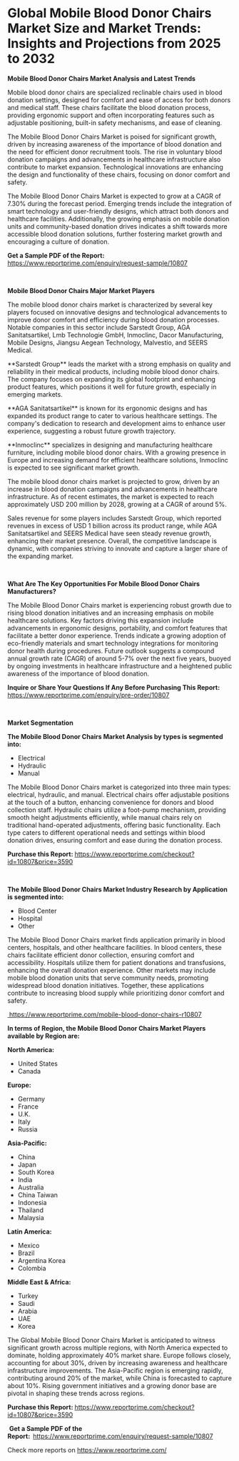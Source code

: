 <p><h1>Global Mobile Blood Donor Chairs Market Size and Market Trends: Insights and Projections from 2025 to 2032</h1></p><p><strong>Mobile Blood Donor Chairs Market Analysis and Latest Trends</strong></p>
<p><p>Mobile blood donor chairs are specialized reclinable chairs used in blood donation settings, designed for comfort and ease of access for both donors and medical staff. These chairs facilitate the blood donation process, providing ergonomic support and often incorporating features such as adjustable positioning, built-in safety mechanisms, and ease of cleaning.</p><p>The Mobile Blood Donor Chairs Market is poised for significant growth, driven by increasing awareness of the importance of blood donation and the need for efficient donor recruitment tools. The rise in voluntary blood donation campaigns and advancements in healthcare infrastructure also contribute to market expansion. Technological innovations are enhancing the design and functionality of these chairs, focusing on donor comfort and safety.</p><p>The Mobile Blood Donor Chairs Market is expected to grow at a CAGR of 7.30% during the forecast period. Emerging trends include the integration of smart technology and user-friendly designs, which attract both donors and healthcare facilities. Additionally, the growing emphasis on mobile donation units and community-based donation drives indicates a shift towards more accessible blood donation solutions, further fostering market growth and encouraging a culture of donation.</p></p>
<p><strong>Get a Sample PDF of the Report:&nbsp;</strong> <a href="https://www.reportprime.com/enquiry/request-sample/10807?utm_campaign=3022&utm_medium=2&utm_source=Github&utm_content=ia&utm_term=20032025&utm_id=mobile-blood-donor-chairs">https://www.reportprime.com/enquiry/request-sample/10807</a></p>
<p>&nbsp;</p>
<p><strong>Mobile Blood Donor Chairs Major Market Players</strong></p>
<p><p>The mobile blood donor chairs market is characterized by several key players focused on innovative designs and technological advancements to improve donor comfort and efficiency during blood donation processes. Notable companies in this sector include Sarstedt Group, AGA Sanitatsartikel, Lmb Technologie GmbH, Inmoclinc, Dacor Manufacturing, Mobile Designs, Jiangsu Aegean Technology, Malvestio, and SEERS Medical.</p><p>**Sarstedt Group** leads the market with a strong emphasis on quality and reliability in their medical products, including mobile blood donor chairs. The company focuses on expanding its global footprint and enhancing product features, which positions it well for future growth, especially in emerging markets.</p><p>**AGA Sanitatsartikel** is known for its ergonomic designs and has expanded its product range to cater to various healthcare settings. The company's dedication to research and development aims to enhance user experience, suggesting a robust future growth trajectory.</p><p>**Inmoclinc** specializes in designing and manufacturing healthcare furniture, including mobile blood donor chairs. With a growing presence in Europe and increasing demand for efficient healthcare solutions, Inmoclinc is expected to see significant market growth.</p><p>The mobile blood donor chairs market is projected to grow, driven by an increase in blood donation campaigns and advancements in healthcare infrastructure. As of recent estimates, the market is expected to reach approximately USD 200 million by 2028, growing at a CAGR of around 5%.</p><p>Sales revenue for some players includes Sarstedt Group, which reported revenues in excess of USD 1 billion across its product range, while AGA Sanitatsartikel and SEERS Medical have seen steady revenue growth, enhancing their market presence. Overall, the competitive landscape is dynamic, with companies striving to innovate and capture a larger share of the expanding market.</p></p>
<p>&nbsp;</p>
<p><strong>What Are The Key Opportunities For Mobile Blood Donor Chairs Manufacturers?</strong></p>
<p><p>The Mobile Blood Donor Chairs market is experiencing robust growth due to rising blood donation initiatives and an increasing emphasis on mobile healthcare solutions. Key factors driving this expansion include advancements in ergonomic designs, portability, and comfort features that facilitate a better donor experience. Trends indicate a growing adoption of eco-friendly materials and smart technology integrations for monitoring donor health during procedures. Future outlook suggests a compound annual growth rate (CAGR) of around 5-7% over the next five years, buoyed by ongoing investments in healthcare infrastructure and a heightened public awareness of the importance of blood donation.</p></p>
<p><strong>Inquire or Share Your Questions If Any Before Purchasing This Report:</strong> <a href="https://www.reportprime.com/enquiry/pre-order/10807?utm_campaign=3022&utm_medium=2&utm_source=Github&utm_content=ia&utm_term=20032025&utm_id=mobile-blood-donor-chairs">https://www.reportprime.com/enquiry/pre-order/10807</a></p>
<p>&nbsp;</p>
<p><strong>Market Segmentation</strong></p>
<p><strong>The Mobile Blood Donor Chairs Market Analysis by types is segmented into:</strong></p>
<p><ul><li>Electrical</li><li>Hydraulic</li><li>Manual</li></ul></p>
<p><p>The Mobile Blood Donor Chairs market is categorized into three main types: electrical, hydraulic, and manual. Electrical chairs offer adjustable positions at the touch of a button, enhancing convenience for donors and blood collection staff. Hydraulic chairs utilize a foot-pump mechanism, providing smooth height adjustments efficiently, while manual chairs rely on traditional hand-operated adjustments, offering basic functionality. Each type caters to different operational needs and settings within blood donation drives, ensuring comfort and ease during the donation process.</p></p>
<p><strong>Purchase this Report:&nbsp;</strong><a href="https://www.reportprime.com/checkout?id=10807&price=3590&utm_campaign=3022&utm_medium=2&utm_source=Github&utm_content=ia&utm_term=20032025&utm_id=mobile-blood-donor-chairs">https://www.reportprime.com/checkout?id=10807&price=3590</a></p>
<p>&nbsp;</p>
<p><strong>The Mobile Blood Donor Chairs Market Industry Research by Application is segmented into:</strong></p>
<p><ul><li>Blood Center</li><li>Hospital</li><li>Other</li></ul></p>
<p><p>The Mobile Blood Donor Chairs market finds application primarily in blood centers, hospitals, and other healthcare facilities. In blood centers, these chairs facilitate efficient donor collection, ensuring comfort and accessibility. Hospitals utilize them for patient donations and transfusions, enhancing the overall donation experience. Other markets may include mobile blood donation units that serve community needs, promoting widespread blood donation initiatives. Together, these applications contribute to increasing blood supply while prioritizing donor comfort and safety.</p></p>
<p><a href="https://www.reportprime.com/mobile-blood-donor-chairs-r10807?utm_campaign=3022&utm_medium=2&utm_source=Github&utm_content=ia&utm_term=20032025&utm_id=mobile-blood-donor-chairs">&nbsp;https://www.reportprime.com/mobile-blood-donor-chairs-r10807</a></p>
<p><strong>In terms of Region, the Mobile Blood Donor Chairs Market Players available by Region are:</strong></p>
<p>
    <p> <strong> North America: </strong>
        <ul>
            <li>United States</li>
            <li>Canada</li>
        </ul>
        </p> 
    <p> <strong> Europe: </strong>
        <ul>
            <li>Germany</li>
            <li>France</li>
            <li>U.K.</li>
            <li>Italy</li>
            <li>Russia</li>
        </ul>
        </p> 
    <p> <strong> Asia-Pacific: </strong>
        <ul>
            <li>China</li>
            <li>Japan</li>
            <li>South Korea</li>
            <li>India</li>
            <li>Australia</li>
            <li>China Taiwan</li>
            <li>Indonesia</li>
            <li>Thailand</li>
            <li>Malaysia</li>
        </ul>
        </p> 
    <p> <strong> Latin America: </strong>
        <ul>
            <li>Mexico</li>
            <li>Brazil</li>
            <li>Argentina Korea</li>
            <li>Colombia</li>
        </ul>
        </p> 
    <p> <strong> Middle East & Africa: </strong>
        <ul>
            <li>Turkey</li>
            <li>Saudi</li>
            <li>Arabia</li>
            <li>UAE</li>
            <li>Korea</li>
        </ul>
    </p>
    </p>
<p><p>The Global Mobile Blood Donor Chairs Market is anticipated to witness significant growth across multiple regions, with North America expected to dominate, holding approximately 40% market share. Europe follows closely, accounting for about 30%, driven by increasing awareness and healthcare infrastructure improvements. The Asia-Pacific region is emerging rapidly, contributing around 20% of the market, while China is forecasted to capture about 10%. Rising government initiatives and a growing donor base are pivotal in shaping these trends across regions.</p></p>
<p><strong>Purchase this Report: </strong><a href="https://www.reportprime.com/checkout?id=10807&price=3590&utm_campaign=3022&utm_medium=2&utm_source=Github&utm_content=ia&utm_term=20032025&utm_id=mobile-blood-donor-chairs">https://www.reportprime.com/checkout?id=10807&price=3590</a></p>
<p>&nbsp;<strong>Get a Sample PDF of the Report:&nbsp;&nbsp;</strong><a href="https://www.reportprime.com/enquiry/request-sample/10807?utm_campaign=3022&utm_medium=2&utm_source=Github&utm_content=ia&utm_term=20032025&utm_id=mobile-blood-donor-chairs">https://www.reportprime.com/enquiry/request-sample/10807</a></p>
<p><strong></strong></p>
<p>Check more reports on <a href="https://www.reportprime.com/?utm_campaign=3022&utm_medium=2&utm_source=Github&utm_content=ia&utm_term=20032025&utm_id=mobile-blood-donor-chairs">https://www.reportprime.com/</a></p>